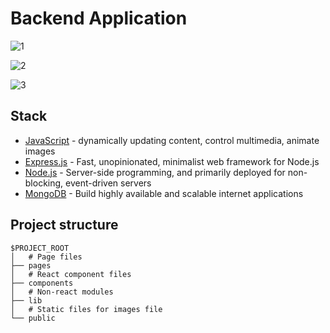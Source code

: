 # Backend Application

![1](https://user-images.githubusercontent.com/83027100/201521288-64a1a540-c12f-4112-87c2-86a1ea217204.jpg)

![2](https://user-images.githubusercontent.com/83027100/201521291-95efa75c-088e-4a1c-9600-9b034ed510e4.jpg)

![3](https://user-images.githubusercontent.com/83027100/201521293-8ee79287-c69a-4cfd-93d1-7373f36dbae4.jpg)

## Stack

- [JavaScript](https://www.javascript.com/) - dynamically updating content, control multimedia, animate images
- [Express.js](https://expressjs.com/) - Fast, unopinionated, minimalist web framework for Node.js
- [Node.js](https://nodejs.org/en/docs/) - Server-side programming, and primarily deployed for non-blocking, event-driven servers
- [MongoDB](https://www.mongodb.com/) - Build highly available and scalable internet applications


## Project structure

```
$PROJECT_ROOT
│   # Page files
├── pages
│   # React component files
├── components
│   # Non-react modules
├── lib
│   # Static files for images file
└── public
```
